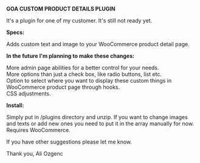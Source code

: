 <b>GOA CUSTOM PRODUCT DETAILS PLUGIN</b>

It's a plugin for one of my customer. It's still not ready yet.

<b>Specs:</b>

Adds custom text and image to your WooCommerce product detail page.

<b>In the future I'm planning to make these changes:</b>

More admin page abilities for a better control for your needs.<br>
More options than just a check box, like radio buttons, list etc.<br>
Option to select where you want to display these custom things in WooCommerce product page through hooks.<br>
CSS adjustments.

<b>Install:</b>

Simply put in /plugins directory and unzip.
If you want to change images and texts or add new ones you need to put it in the array manually for now.
Requires WooCommerce.

If you have other suggestions please let me know.

Thank you, Ali Ozgenc
